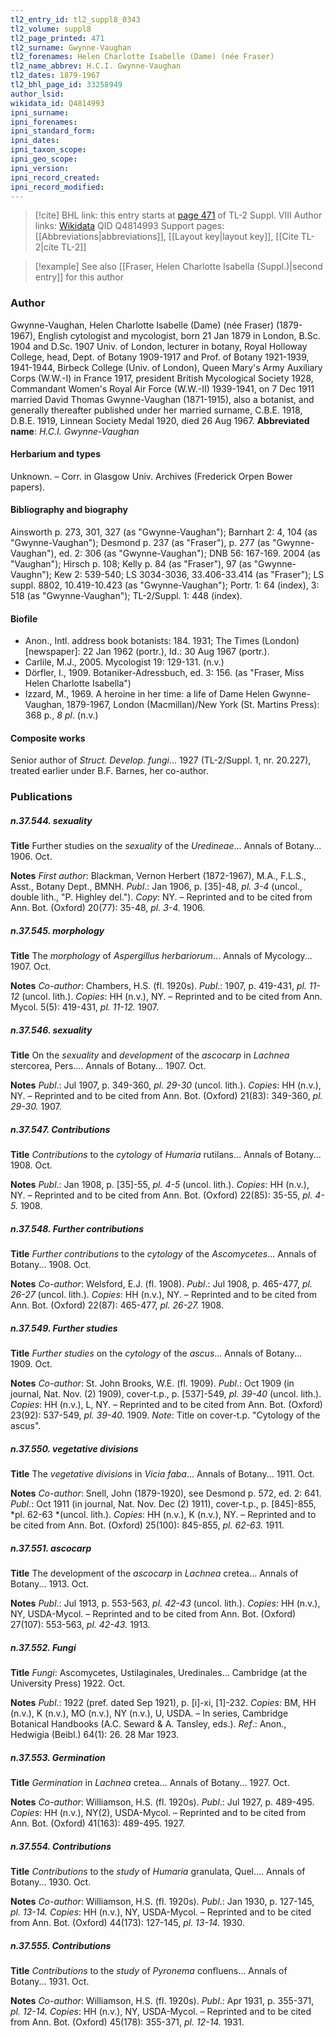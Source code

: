```yaml
---
tl2_entry_id: tl2_suppl8_0343
tl2_volume: suppl8
tl2_page_printed: 471
tl2_surname: Gwynne-Vaughan
tl2_forenames: Helen Charlotte Isabelle (Dame) (née Fraser)
tl2_name_abbrev: H.C.I. Gwynne-Vaughan
tl2_dates: 1879-1967
tl2_bhl_page_id: 33258949
author_lsid: 
wikidata_id: Q4814993
ipni_surname: 
ipni_forenames: 
ipni_standard_form: 
ipni_dates: 
ipni_taxon_scope: 
ipni_geo_scope: 
ipni_version: 
ipni_record_created: 
ipni_record_modified:
---
```


> [!cite] BHL link: this entry starts at [page 471](https://www.biodiversitylibrary.org/page/33258949) of TL-2 Suppl. VIII
> Author links: [Wikidata](https://www.wikidata.org/wiki/Q4814993) QID Q4814993
> Support pages: [[Abbreviations|abbreviations]], [[Layout key|layout key]], [[Cite TL-2|cite TL-2]]

> [!example] See also [[Fraser, Helen Charlotte Isabella (Suppl.)|second entry]] for this author

### Author

Gwynne-Vaughan, Helen Charlotte Isabelle (Dame) (née Fraser) (1879-1967), English cytologist and mycologist, born 21 Jan 1879 in London, B.Sc. 1904 and D.Sc. 1907 Univ. of London, lecturer in botany, Royal Holloway College, head, Dept. of Botany 1909-1917 and Prof. of Botany 1921-1939, 1941-1944, Birbeck College (Univ. of London), Queen Mary's Army Auxiliary Corps (W.W.-I) in France 1917, president British Mycological Society 1928, Commandant Women's Royal Air Force (W.W.-II) 1939-1941, on 7 Dec 1911 married David Thomas Gwynne-Vaughan (1871-1915), also a botanist, and generally thereafter published under her married surname, C.B.E. 1918, D.B.E. 1919, Linnean Society Medal 1920, died 26 Aug 1967. 
**Abbreviated name**: *H.C.I. Gwynne-Vaughan*

#### Herbarium and types

Unknown. – Corr. in Glasgow Univ. Archives (Frederick Orpen Bower papers).

#### Bibliography and biography

Ainsworth p. 273, 301, 327 (as "Gwynne-Vaughan"); Barnhart 2: 4, 104 (as "Gwynne-Vaughan"); Desmond p. 237 (as "Fraser"), p. 277 (as "Gwynne-Vaughan"), ed. 2: 306 (as "Gwynne-Vaughan"); DNB 56: 167-169. 2004 (as "Vaughan"); Hirsch p. 108; Kelly p. 84 (as "Fraser"), 97 (as "Gwynne-Vaughn"); Kew 2: 539-540; LS 3034-3036, 33.406-33.414 (as "Fraser"); LS suppl. 8802, 10.419-10.423 (as "Gwynne-Vaughan"); Portr. 1: 64 (index), 3: 518 (as "Gwynne-Vaughan"); TL-2/Suppl. 1: 448 (index).

#### Biofile

- Anon., Intl. address book botanists: 184. 1931; The Times (London) \[newspaper\]: 22 Jan 1962 (portr.), Id.: 30 Aug 1967 (portr.).
- Carlile, M.J., 2005. Mycologist 19: 129-131. (n.v.)
- Dörfler, I., 1909. Botaniker-Adressbuch, ed. 3: 156. (as "Fraser, Miss Helen Charlotte Isabella")
- Izzard, M., 1969. A heroine in her time: a life of Dame Helen Gwynne-Vaughan, 1879-1967, London (Macmillan)/New York (St. Martins Press): 368 p., *8 pl*. (n.v.)

#### Composite works

Senior author of *Struct. Develop. fungi*... 1927 (TL-2/Suppl. 1, nr.
20.227), treated earlier under B.F. Barnes, her co-author.

### Publications

##### n.37.544. sexuality

**Title**
Further studies on the *sexuality* of the *Uredineae*... Annals of Botany... 1906. Oct.

**Notes**
*First author*: Blackman, Vernon Herbert (1872-1967), M.A., F.L.S., Asst., Botany Dept., BMNH.
*Publ*.: Jan 1906, p. \[35\]-48, *pl. 3-4* (uncol., double lith., "P. Highley del."). *Copy*: NY. – Reprinted and to be cited from Ann. Bot. (Oxford) 20(77): 35-48, *pl. 3-4.* 1906.

##### n.37.545. morphology

**Title**
The *morphology* of *Aspergillus herbariorum*... Annals of Mycology... 1907. Oct.

**Notes**
*Co-author*: Chambers, H.S. (fl. 1920s).
*Publ*.: 1907, p. 419-431, *pl. 11-12* (uncol. lith.). *Copies*: HH (n.v.), NY. – Reprinted and to be cited from Ann. Mycol. 5(5): 419-431, *pl. 11-12.* 1907.

##### n.37.546. sexuality

**Title**
On the *sexuality* and *development* of the *ascocarp* in *Lachnea* stercorea, Pers.... Annals of Botany... 1907. Oct.

**Notes**
*Publ*.: Jul 1907, p. 349-360, *pl. 29-30* (uncol. lith.). *Copies*: HH (n.v.), NY. – Reprinted and to be cited from Ann. Bot. (Oxford) 21(83): 349-360, *pl. 29-30.* 1907.

##### n.37.547. Contributions

**Title**
*Contributions* to the *cytology* of *Humaria* rutilans... Annals of Botany... 1908. Oct.

**Notes**
*Publ*.: Jan 1908, p. \[35\]-55, *pl. 4-5* (uncol. lith.). *Copies*: HH (n.v.), NY. – Reprinted and to be cited from Ann. Bot. (Oxford) 22(85): 35-55, *pl. 4-5.* 1908.

##### n.37.548. Further contributions

**Title**
*Further contributions* to the *cytology* of the *Ascomycetes*... Annals of Botany... 1908. Oct.

**Notes**
*Co-author*: Welsford, E.J. (fl. 1908).
*Publ*.: Jul 1908, p. 465-477, *pl. 26-27* (uncol. lith.). *Copies*: HH (n.v.), NY. – Reprinted and to be cited from Ann. Bot. (Oxford) 22(87): 465-477, *pl. 26-27.* 1908.

##### n.37.549. Further studies

**Title**
*Further studies* on the *cytology* of the *ascus*... Annals of Botany... 1909. Oct.

**Notes**
*Co-author*: St. John Brooks, W.E. (fl. 1909).
*Publ*.: Oct 1909 (in journal, Nat. Nov. (2) 1909), cover-t.p., p. \[537\]-549, *pl. 39-40* (uncol. lith.). *Copies*: HH (n.v.), L, NY. – Reprinted and to be cited from Ann. Bot. (Oxford) 23(92): 537-549, *pl. 39-40.* 1909.
*Note*: Title on cover-t.p. "Cytology of the ascus".

##### n.37.550. vegetative divisions

**Title**
The *vegetative divisions* in *Vicia faba*... Annals of Botany... 1911. Oct.

**Notes**
*Co-author*: Snell, John (1879-1920), see Desmond p. 572, ed. 2: 641.
*Publ*.: Oct 1911 (in journal, Nat. Nov. Dec (2) 1911), cover-t.p., p. \[845\]-855, *pl. 62-63 *(uncol. lith.). *Copies*: HH (n.v.), K (n.v.), NY. – Reprinted and to be cited from Ann. Bot. (Oxford) 25(100): 845-855, *pl. 62-63.* 1911.

##### n.37.551. ascocarp

**Title**
The development of the *ascocarp* in *Lachnea* cretea... Annals of Botany... 1913. Oct.

**Notes**
*Publ*.: Jul 1913, p. 553-563, *pl. 42-43* (uncol. lith.). *Copies*: HH (n.v.), NY, USDA-Mycol. – Reprinted and to be cited from Ann. Bot. (Oxford) 27(107): 553-563, *pl. 42-43.* 1913.

##### n.37.552. Fungi

**Title**
*Fungi*: Ascomycetes, Ustilaginales, Uredinales... Cambridge (at the University Press) 1922. Oct.

**Notes**
*Publ*.: 1922 (pref. dated Sep 1921), p. \[i\]-xi, \[1\]-232. *Copies*: BM, HH (n.v.), K (n.v.), MO (n.v.), NY (n.v.), U, USDA. – In series, Cambridge Botanical Handbooks (A.C. Seward & A. Tansley, eds.).
*Ref*.: Anon., Hedwigia (Beibl.) 64(1): 26. 28 Mar 1923.

##### n.37.553. Germination

**Title**
*Germination* in *Lachnea* cretea... Annals of Botany... 1927. Oct.

**Notes**
*Co-author*: Williamson, H.S. (fl. 1920s).
*Publ*.: Jul 1927, p. 489-495. *Copies*: HH (n.v.), NY(2), USDA-Mycol. – Reprinted and to be cited from Ann. Bot. (Oxford) 41(163): 489-495. 1927.

##### n.37.554. Contributions

**Title**
*Contributions* to the *study* of *Humaria* granulata, Quel.... Annals of Botany... 1930. Oct.

**Notes**
*Co-author*: Williamson, H.S. (fl. 1920s).
*Publ*.: Jan 1930, p. 127-145, *pl. 13-14. Copies*: HH (n.v.), NY, USDA-Mycol. – Reprinted and to be cited from Ann. Bot. (Oxford) 44(173): 127-145, *pl. 13-14.* 1930.

##### n.37.555. Contributions

**Title**
*Contributions* to the *study* of *Pyronema* confluens... Annals of Botany... 1931. Oct.

**Notes**
*Co-author*: Williamson, H.S. (fl. 1920s).
*Publ*.: Apr 1931, p. 355-371, *pl. 12-14. Copies*: HH (n.v.), NY, USDA-Mycol. – Reprinted and to be cited from Ann. Bot. (Oxford) 45(178): 355-371, *pl. 12-14.* 1931.

